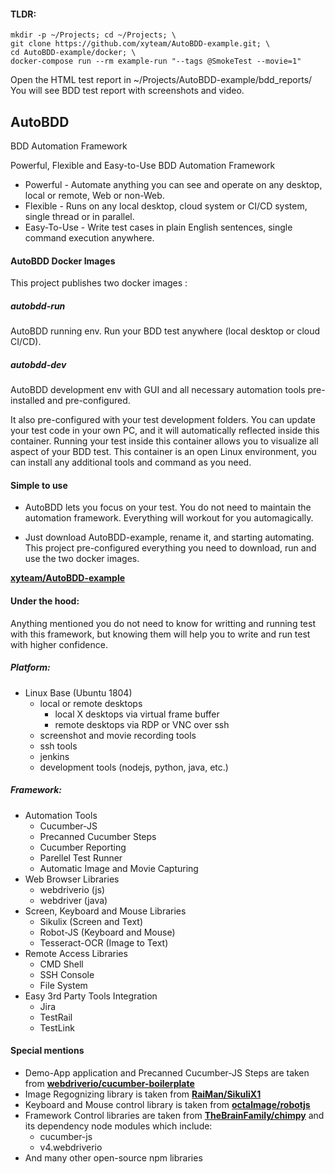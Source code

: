 #### TLDR:

```
mkdir -p ~/Projects; cd ~/Projects; \
git clone https://github.com/xyteam/AutoBDD-example.git; \
cd AutoBDD-example/docker; \
docker-compose run --rm example-run "--tags @SmokeTest --movie=1"
```
Open the HTML test report in ~/Projects/AutoBDD-example/bdd_reports/
You will see BDD test report with screenshots and video.

## AutoBDD

  BDD Automation Framework

  Powerful, Flexible and Easy-to-Use BDD Automation Framework

  * Powerful - Automate anything you can see and operate on any desktop, local or remote, Web or non-Web.
  * Flexible - Runs on any local desktop, cloud system or CI/CD system, single thread or in parallel.
  * Easy-To-Use - Write test cases in plain English sentences, single command execution anywhere.

#### AutoBDD Docker Images

  This project publishes two docker images :

##### autobdd-run

  AutoBDD running env. Run your BDD test anywhere (local desktop or cloud CI/CD).

##### autobdd-dev

  AutoBDD development env with GUI and all necessary automation tools pre-installed and pre-configured.

  It also pre-configured with your test development folders. You can update your test code in your own PC, and it will automatically reflected inside this container. Running your test inside this container allows you to visualize all aspect of your BDD test. This container is an open Linux environment, you can install any additional tools and command as you need.

#### Simple to use

  * AutoBDD lets you focus on your test. You do not need to maintain the automation framework. Everything will workout for you automagically.

  * Just download AutoBDD-example, rename it, and starting automating. This project pre-configured everything you need to download, run and use the two docker images.

  **[xyteam/AutoBDD-example](https://github.com/xyteam/AutoBDD-example)**

#### Under the hood:

  Anything mentioned you do not need to know for writting and running test with this framework, but knowing them will help you to write and run test with higher confidence.

##### Platform:

  * Linux Base (Ubuntu 1804)
    * local or remote desktops
      * local X desktops via virtual frame buffer
      * remote desktops via RDP or VNC over ssh
    * screenshot and movie recording tools
    * ssh tools
    * jenkins
    * development tools (nodejs, python, java, etc.)

##### Framework:

  * Automation Tools
    * Cucumber-JS
    * Precanned Cucumber Steps
    * Cucumber Reporting
    * Parellel Test Runner
    * Automatic Image and Movie Capturing
  * Web Browser Libraries
    * webdriverio (js)
    * webdriver (java)
  * Screen, Keyboard and Mouse Libraries
    * Sikulix (Screen and Text)
    * Robot-JS (Keyboard and Mouse)
    * Tesseract-OCR (Image to Text)
  * Remote Access Libraries
    * CMD Shell
    * SSH Console
    * File System
  * Easy 3rd Party Tools Integration
    * Jira
    * TestRail
    * TestLink

#### Special mentions

  * Demo-App application and Precanned Cucumber-JS Steps are taken from **[webdriverio/cucumber-boilerplate](https://github.com/webdriverio/cucumber-boilerplate)**
  * Image Regognizing library is taken from **[RaiMan/SikuliX1](https://github.com/RaiMan/SikuliX1)**
  * Keyboard and Mouse control library is taken from **[octalmage/robotjs](https://github.com/octalmage/robotjs)**
  * Framework Control libraries are taken from **[TheBrainFamily/chimpy](https://github.com/TheBrainFamily/chimpy)** and its dependency node modules which include:
      * cucumber-js
      * v4.webdriverio
  * And many other open-source npm libraries
